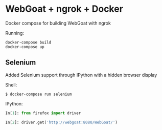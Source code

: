 # WebGoat + ngrok + Docker
Docker compose for building WebGoat with ngrok

Running:
```
docker-compose build
docker-compose up
```

## Selenium

Added Selenium support through IPython with a hidden browser display

Shell:
```
$ docker-compose run selenium
```

IPython:
```python
In[1]: from firefox import driver

In[2]: driver.get('http://webgoat:8080/WebGoat/')
```
